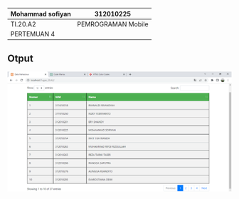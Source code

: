 |Mohammad sofiyan | 312010225         |
|-----------------|------------------ |
|     TI.20.A2    |PEMROGRAMAN Mobile |
|   PERTEMUAN 4   |                   |



## Otput
![otput](img/otout4.png)

